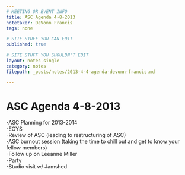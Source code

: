 ```yaml
---
# MEETING OR EVENT INFO
title: ASC Agenda 4-8-2013
notetaker: DeVonn Francis
tags: none

# SITE STUFF YOU CAN EDIT
published: true

# SITE STUFF YOU SHOULDN'T EDIT
layout: notes-single
category: notes
filepath: _posts/notes/2013-4-4-agenda-devonn-francis.md

---
```


# ASC Agenda 4-8-2013  
-ASC Planning for 2013-2014  
-EOYS  
-Review of ASC (leading to restructuring of ASC)  
-ASC burnout session (taking the time to chill out and get to know your fellow members)  
-Follow up on Leeanne Miller  
-Party  
-Studio visit w/ Jamshed